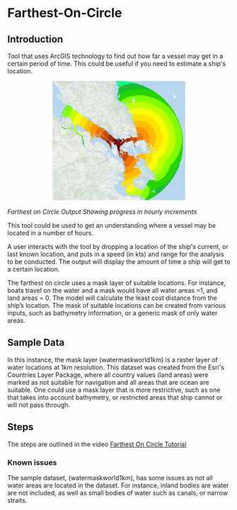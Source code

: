 # Farthest-On-Circle

## Introduction
Tool that uses ArcGIS technology to find out how far a vessel may get in a certain period of time. This could be useful if you need to estimate a ship's location. 

<p align="center">
  <img width="300" height="270" src="https://github.com/jfrygeo/Farthest-On-Circle/blob/master/FarthestOnCircle/Images/farthestOnCircle.PNG">
</p>

<i align="center">Farthest on Circle Output Showing progress in hourly increments</i>

This tool could be used to get an understanding where a vessel may be located in a number of hours.

A user interacts with the tool by dropping a location of the ship's current, or last known location, and puts in a speed (in kts) and range for the analysis to be conducted. The output will display the amount of time a ship will get to a certain location. 

The farthest on circle uses a mask layer of suitable locations. For instance, boats travel on the water and a mask would have all water areas =1, and land areas = 0. The model will calculate the least cost distance from the ship’s location.  The mask of suitable locations can be created from various inputs, such as bathymetry information, or a generic mask of only water areas. 

## Sample Data
In this instance, the mask layer (watermaskworld1km) is a raster layer of water locations at 1km resolution. This dataset was created from the Esri's Countries Layer Package, where all country values (land areas) were marked as not suitable for navigation and all areas that are ocean are suitable. One could use a mask layer that is more restrictive, such as one that takes into account bathymetry, or restricted areas that ship cannot or will not pass through.

## Steps

The steps are outlined in the video [Farthest On Circle Tutorial]("https://github.com/jfrygeo/Farthest-On-Circle/tree/master/FarthestOnCircle/Video")

### Known issues
The sample dataset, (watermaskworld1km), has some issues as not all water areas are located in the dataset. For instance, inland bodies are water are not included, as well as small bodies of water such as canals, or narrow straits. 
